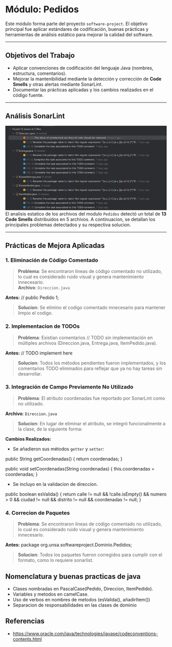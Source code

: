 # Módulo: Pedidos

Este módulo forma parte del proyecto `software-project`. El objetivo principal fue aplicar estándares de codificación, buenas prácticas y herramientas de análisis estático para mejorar la calidad del software.

---

## Objetivos del Trabajo

- Aplicar convenciones de codificación del lenguaje Java (nombres, estructura, comentarios).
- Mejorar la mantenibilidad mediante la detección y corrección de **Code Smells** y otras alertas mediante SonarLint.
- Documentar las prácticas aplicadas y los cambios realizados en el código fuente.

---

## Análisis SonarLint
![Reporte SonarLint](sonarlint-reporte.png)
El analisis estatico de los archivos del modulo `Pedidos` detectó un total de **13 Code Smells** distribuidos en 5 archivos. A continuacion, se detallan los principales problemas detectados y su respectiva solucion.

---

## Prácticas de Mejora Aplicadas

### 1. Eliminación de Código Comentado

> **Problema**: Se encontraron lineas de código comentado no utilizado, lo cual es considerado ruido visual y genera mantenimiento innecesario.  
> **Archivo**: `Direccion.java`

**Antes:**
// public Pedido 1;

> **Solucion**: Se elimino el codigo comentado innecesario para mantener limpio el codigo.

### 2. Implementacion de TODOs
> **Problema**: Existían comentarios // TODO sin implementación en múltiples archivos (Direccion.java, Entrega.java, ItemPedido.java).  

**Antes:**
// TODO implement here

> **Solucion**: Todos los métodos pendientes fueron implementados, y los comentarios TODO eliminados para reflejar que ya no hay tareas sin desarrollar.

### 3. Integración de Campo Previamente No Utilizado
> **Problema**: El atributo coordenadas fue reportado por SonarLint como no utilizado.  

**Archivo**: `Direccion.java`

> **Solucion**: En lugar de eliminar el atributo, se integró funcionalmente a la clase, de la siguiente forma:

**Cambios Realizados:**

- Se añadieron sus métodos `getter` y `setter`:

public String getCoordenadas() {
    return coordenadas;
}

public void setCoordenadas(String coordenadas) {
    this.coordenadas = coordenadas;
}
- Se incluyo en la validacion de direccion.

public boolean esValida() {
    return calle != null && !calle.isEmpty()
        && numero > 0
        && ciudad != null
        && distrito != null
        && coordenadas != null;
}

### 4. Correcion de Paquetes

> **Problema**: Se encontraron lineas de código comentado no utilizado, lo cual es considerado ruido visual y genera mantenimiento innecesario.  

**Antes:**
package org.unsa.softwareproject.Dominio.Pedidos;

> **Solucion**: Todos los paquetes fueron corregidos para cumplir con el formato, como lo requiere sonarlist.

## Nomenclatura y buenas practicas de java

- Clases nombradas en PascalCase(Pedido, Direccion, ItemPedido).
- Variables y metodos en camelCase.
- Uso de verbos en nombres de metodos (esValida(), añadirItem())
- Separacion de responsabilidades en las clases de dominio

## Referencias
- https://www.oracle.com/java/technologies/javase/codeconventions-contents.html